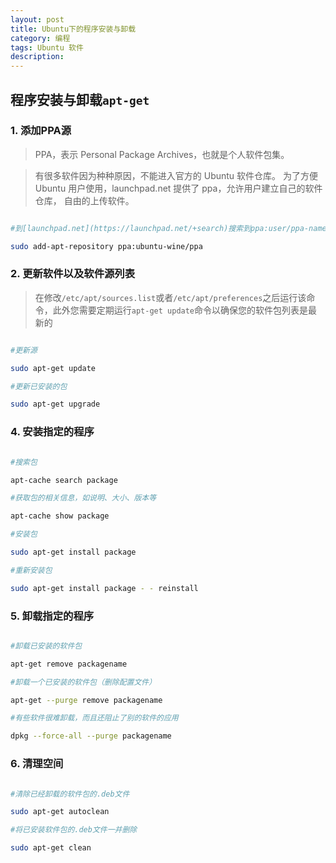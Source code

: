 ```yaml
---
layout: post
title: Ubuntu下的程序安装与卸载
category: 编程
tags: Ubuntu 软件
description: 
---
```


## 程序安装与卸载`apt-get`

### 1. 添加PPA源

> PPA，表示 Personal Package Archives，也就是个人软件包集。

> 有很多软件因为种种原因，不能进入官方的 Ubuntu 软件仓库。 为了方便 Ubuntu 用户使用，launchpad.net 提供了 ppa，允许用户建立自己的软件仓库， 自由的上传软件。

```sh

#到[launchpad.net](https://launchpad.net/+search)搜索到ppa:user/ppa-name之后

sudo add-apt-repository ppa:ubuntu-wine/ppa

```

### 2. 更新软件以及软件源列表

> 在修改`/etc/apt/sources.list`或者`/etc/apt/preferences`之后运行该命令，此外您需要定期运行`apt-get update`命令以确保您的软件包列表是最新的

```sh

#更新源

sudo apt-get update 

#更新已安装的包

sudo apt-get upgrade 

```

### 4. 安装指定的程序

```sh

#搜索包

apt-cache search package 

#获取包的相关信息，如说明、大小、版本等

apt-cache show package 

#安装包

sudo apt-get install package 

#重新安装包

sudo apt-get install package - - reinstall 

```

### 5. 卸载指定的程序

```sh

#卸载已安装的软件包

apt-get remove packagename

#卸载一个已安装的软件包（删除配置文件）

apt-get --purge remove packagename

#有些软件很难卸载，而且还阻止了别的软件的应用

dpkg --force-all --purge packagename

```

### 6. 清理空间

```sh

#清除已经卸载的软件包的.deb文件

sudo apt-get autoclean 

#将已安装软件包的.deb文件一并删除

sudo apt-get clean 

```

